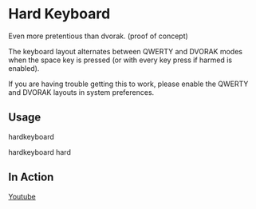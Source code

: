 # Hard Keyboard
Even more pretentious than dvorak. (proof of concept)

The keyboard layout alternates between QWERTY and DVORAK modes when the space key is pressed (or with every key press if harmed is enabled).

If you are having trouble getting this to work, please enable the QWERTY and DVORAK layouts in system preferences.

## Usage
hardkeyboard

hardkeyboard hard

## In Action
[Youtube](https://www.youtube.com/watch?v=irYbt4nFyrk)